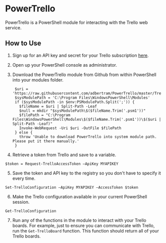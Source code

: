 # PowerTrello
PowerTrello is a PowerShell module for interacting with the Trello web service.

## How to Use

1. Sign up for an API key and secret for your Trello subscription [here](https://trello.com/app-key).

2. Open up your PowerShell console as administrator.

3. Download the PowerTrello module from Github from within PowerShell into your modules folder.

        $uri = 'https://raw.githubusercontent.com/adbertram/PowerTrello/master/Trello.psm1'
        $sysModulePath = 'C:\Program Files\WindowsPowerShell\Modules'
        if ($sysModulePath -in $env:PSModulePath.Split(';')) {
          $fileName = $uri | Split-Path -Leaf
          $null = mkdir "$sysModulePath\$($fileName.Trim('.psm1'))"
          $filePath = "C:\Program Files\WindowsPowerShell\Modules\$($fileName.Trim('.psm1'))\$($uri | Split-Path -Leaf)"
          Invoke-WebRequest -Uri $uri -OutFile $filePath
        } else {
          throw 'Unable to download PowerTrello into system module path. Please put it there manually.'
        }

4. Retrieve a token from Trello and save to a variable.

  `$token = Request-TrelloAccessToken –ApiKey MYAPIKEY`

5. Save the token and API key to the registry so you don't have to specify it every time.

  `Set-TrelloConfiguration –ApiKey MYAPIKEY –AccessToken $token`

6. Make the Trello configuration available in your current PowerShell session.

  `Get-TrelloConfiguration`

7. Run any of the functions in the module to interact with your Trello boards. For example, just to ensure you can communicate with Trello, run the `Get-TrelloBoard` function. This function should return all of your Trello boards.
